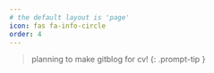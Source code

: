 ```yaml
---
# the default layout is 'page'
icon: fas fa-info-circle
order: 4
---
```


> planning to make gitblog for cv!
{: .prompt-tip }

